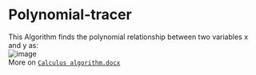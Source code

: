 # Polynomial-tracer
This Algorithm finds the polynomial relationship between two variables x and y as: <br>
![image](https://github.com/Wildude/Polynomial-tracer/assets/122345410/d985ea71-a022-43c6-8496-414b528bbb95) <br>
More on <a href = "https://github.com/Wildude/Polynomial-tracer/blob/main/Calculus_algorithm.docx"> `Calculus algorithm.docx`</a>

